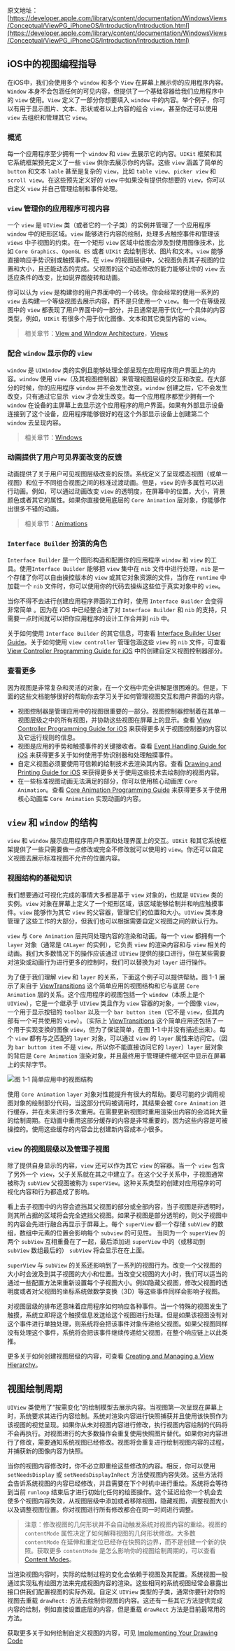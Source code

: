 原文地址：[https://developer.apple.com/library/content/documentation/WindowsViews/Conceptual/ViewPG_iPhoneOS/Introduction/Introduction.html](https://developer.apple.com/library/content/documentation/WindowsViews/Conceptual/ViewPG_iPhoneOS/Introduction/Introduction.html)

## iOS中的视图编程指导

在iOS中，我们会使用多个 `window` 和多个 `View` 在屏幕上展示你的应用程序内容。`Window` 本身不会包涵任何的可见内容，但提供了一个基础容器给我们应用程序中的 `view` 使用。`View` 定义了一部分你想要填入 `window` 中的内容。举个例子，你可以有用于显示图片、文本、形状或者以上内容的组合 `view`，甚至你还可以使用 `view` 去组织和管理其它 `view`。

### 概览

每一个应用程序至少拥有一个 `window` 和 `view` 去展示它的内容。`UIKit` 框架和其它系统框架预先定义了一些 `view` 供你去展示你的内容。这些 `view` 涵盖了简单的 `button` 和文本 `lable` 甚至是复杂的 `view`，比如 `table view`、`picker view` 和 `scroll view`。在这些预先定义好的 `view` 中如果没有提供你想要的 `view`，你可以自定义 `view` 并自己管理绘制和事件处理。

### `view` 管理你的应用程序可视内容

一个 `view` 是 `UIView` 类（或者它的一个子类）的实例并管理了一个应用程序 `window` 中的矩形区域。`view` 能够进行内容的绘制，处理多点触控事件和管理该 `views` 中子视图的约束。在一个矩形 `view` 区域中绘图会涉及到使用图像技术，比如 `Core Graphics`、`OpenGL ES` 或者 `UIKit` 去绘制形状、图片和文本。`view` 能够直接响应手势识别或触摸事件。在 `view` 的视图层级中，父视图负责其子视图的位置和大小，且还能动态的完成。父视图的这个动态修改的能力能够让你的 `view` 去适应条件的改变，比如说界面旋转和动画。

你可以认为 `view` 是构建你的用户界面中的一个砖块。你会经常的使用一系列的 `view` 去构建一个等级视图去展示内容，而不是只使用一个 `view`。每一个在等级视图中的 `view` 都表现了用户界面中的一部分，并且通常是用于优化一个具体的内容类型，例如，`UIKit` 有很多个用于优化图像、文本和其它类型内容的 `view`。

> 相关章节：[View and Window Architecture](https://developer.apple.com/library/archive/documentation/WindowsViews/Conceptual/ViewPG_iPhoneOS/WindowsandViews/WindowsandViews.html#//apple_ref/doc/uid/TP40009503-CH2-SW1)，[Views](https://developer.apple.com/library/archive/documentation/WindowsViews/Conceptual/ViewPG_iPhoneOS/CreatingViews/CreatingViews.html#//apple_ref/doc/uid/TP40009503-CH5-SW1)


### 配合 `window` 显示你的 `view`
`window` 是 `UIWindow` 类的实例且能够处理全部呈现在应用程序用户界面上的内容。`window` 使用 `view`（及其视图控制器）来管理视图层级的交互和改变。在大部分的时候，你的应用程序 `window` 并不会发生改变。`window` 创建之后，它不会发生改变，只有通过它显示` view` 才会发生改变。每一个应用程序都至少拥有一个 `window` 在设备的主屏幕上去显示这个应用程序的用户界面。如果有外部显示设备连接到了这个设备，应用程序能够很好的在这个外部显示设备上创建第二个 `window` 去呈现内容。

> 相关章节：[Windows](https://developer.apple.com/library/archive/documentation/WindowsViews/Conceptual/ViewPG_iPhoneOS/CreatingWindows/CreatingWindows.html#//apple_ref/doc/uid/TP40009503-CH4-SW1)

### 动画提供了用户可见界面改变的反馈
动画提供了关于用户可见视图层级改变的反馈。系统定义了呈现模态视图（或单一视图）和位于不同组合视图之间的标准过渡动画。但是，`view` 的许多属性可以进行动画。例如，可以通过动画改变 `view` 的透明度，在屏幕中的位置，大小，背景颜色或者其它的属性。如果你直接使用底层的 `Core Animation` 层对象，你能够作出很多不错的动画。

> 相关章节：[Animations](https://developer.apple.com/library/archive/documentation/WindowsViews/Conceptual/ViewPG_iPhoneOS/AnimatingViews/AnimatingViews.html#//apple_ref/doc/uid/TP40009503-CH6-SW1)

### `Interface Builder` 扮演的角色

`Interface Builder` 是一个图形构造和配置你的应用程序 `window` 和 `view` 的工具。使用`Interface Builder` 能够把 `view` 集中在 `nib` 文件中进行处理，`nib` 是一个存储了你可以自由操控版本的 `view` 或其它对象资源的文件，当你在 `runtime` 中加载一个 `nib` 文件时，你可以使用你的代码去操纵这些位于真实对象中的 `view`。

当你不得不去进行创建应用程序界面的工作时，使用 `Interface Builder` 会变得非常简单 。因为在 iOS 中已经整合进了对 `Interface Builder` 和 `nib` 的支持，只需要一点时间就可以把你应用程序的设计工作合并到 `nib` 中。

关于如何使用 `Interface Builder` 的其它信息，可查看 [Interface Builder User Guide](https://developer.apple.com/library/archive/documentation/DeveloperTools/Conceptual/IB_UserGuide/Introduction/Introduction.html#//apple_ref/doc/uid/TP40005344)。关于如何使用 `view controller` 管理包涵这些 `view` 的 `nib` 文件，可查看 [View Controller Programming Guide for iOS](https://developer.apple.com/library/content/featuredarticles/ViewControllerPGforiPhoneOS/index.html#//apple_ref/doc/uid/TP40007457) 中的创建自定义视图控制器部分。

### 查看更多
因为视图是非常复杂和灵活的对象，在一个文档中完全讲解是很困难的。但是，下面的这些文档能够很好的帮助你去学习关于如何管理视图交互和用户界面的内容。
* 视图控制器是管理应用中的视图很重要的一部分。视图控制器控制着在其单一视图层级之中的所有视图，并协助这些视图在屏幕上的显示。查看 [View Controller Programming Guide for iOS](https://developer.apple.com/library/archive/featuredarticles/ViewControllerPGforiPhoneOS/index.html#//apple_ref/doc/uid/TP40007457) 来获得更多关于视图控制器的内容以及它运行规则的信息。
* 视图是应用的手势和触摸事件的关键接收者。查看 [Event Handling Guide for iOS]() 来获得更多关于如何使用手势识别器和处理触摸事件。
* 自定义视图必须要使用可信赖的绘制技术去渲染其内容。查看 [Drawing and Printing Guide for iOS](https://developer.apple.com/library/archive/documentation/2DDrawing/Conceptual/DrawingPrintingiOS/Introduction/Introduction.html#//apple_ref/doc/uid/TP40010156) 来获得更多关于使用这些技术去绘制你的视图内容。
* 在一些标准视图动画无法满足的部分，你可以使用核心动画库 `Core Animation`。查看 [Core Animation Programming Guide](https://developer.apple.com/library/archive/documentation/Cocoa/Conceptual/CoreAnimation_guide/Introduction/Introduction.html#//apple_ref/doc/uid/TP40004514) 来获得更多关于使用核心动画库 `Core Animation` 实现动画的内容。

## `view` 和 `window` 的结构
`view` 和 `window` 展示应用程序用户界面和处理界面上的交互。`UIKit` 和其它系统框架提供了一些只需要做一点修改或完全不修改就可以使用的 `view`。你还可以自定义视图去展示标准视图不允许的位置内容。

### 视图结构的基础知识
我们想要通过可视化完成的事情大多都是基于 `view` 对象的，也就是 `UIView` 类的实例。`view` 对象在屏幕上定义了一个矩形区域，该区域能够绘制并和响应触摸事件。`view` 能够作为其它 `view` 的父容器，管理它们的位置和大小。`UIView` 类本身管理了这些工作的大部分，但我们也可以根据需要自定义视图之间的默认行为。

`view` 与 `Core Animation` 层共同处理内容的渲染和动画。每一个 `view` 都拥有一个 `layer` 对象（通常是 `CALayer` 的实例），它负责 `view` 的渲染内容和与 `view` 相关的动画。我们大多数情况下的操作应该通过 `UIView` 提供的接口进行，但在某些需要对渲染或动画行为进行更多的控制时，我们可以替换为对 `layer` 进行操作。

为了便于我们理解 `view` 和 `layer` 的关系，下面这个例子可以提供帮助。图 1-1 展示了来自于 [ViewTransitions](https://developer.apple.com/library/archive/samplecode/ViewTransitions/Introduction/Intro.html#//apple_ref/doc/uid/DTS40007411) 这个简单应用的视图结构和它与底层 `Core Animation` 层的关系。这个应用程序的视图包括一个 `window`（本质上是个 `UIView`），它是一个继承于 `UIView` 类且作为 `view` 容器的对象，一个图像 `view`，一个用于显示按钮的 `toolbar` 以及一个 `bar button item`（它不是 `view`，但其内部有一个可共使用的 `view`）。（实际上 [ViewTransitions](https://developer.apple.com/library/archive/samplecode/ViewTransitions/Introduction/Intro.html#//apple_ref/doc/uid/DTS40007411) 这个简单应用还包括了一个用于实现变换的图像 `view`，但为了保证简单，在图 1-1 中并没有描述出来）。每个 `view` 都有与之匹配的 `layer` 对象，可以通过 `view` 的 `layer` 属性来访问它。（因为 `bar buttom item` 不是 `view`，所以你不能直接访问它的 `layer`）`layer` 层对象的背后是 `Core Animation` 渲染对象，并且最终用于管理硬件缓冲区中显示在屏幕上的实际字节。

![图 1-1 简单应用中的视图结构](https://developer.apple.com/library/archive/documentation/WindowsViews/Conceptual/ViewPG_iPhoneOS/Art/view-layer-store.jpg)

使用 `Core Animation` `layer` 对象对性能提升有很大的帮助。要尽可能的少调用视图对象的绘制部分代码，当这部分代码被调用时，其结果会被 `Core Animation` 进行缓存，并在未来进行多次重用。在需要更新视图时重用渲染出内容的会消耗大量的绘制周期。在动画中重用这部分缓存的内容是非常重要的，因为这些内容是可被操控的。使用这些缓存的内容会比创建新内容成本小很多。

### `view` 的视图层级以及管理子视图
除了提供自身显示的内容，`view` 还可以作为其它 `view` 的容器。当一个 `view` 包含了另外一个 `view`，父子关系就在其之中建立了。在这个父子关系中，子视图通常被称为 `subView` 父视图被称为 `superView`。这种关系类型的创建对应用程序的可视化内容和行为都造成了影响。

看上去子视图中的内容会遮挡其父视图的部分或全部内容，当子视图是非透明时，则其所占据的区域将会完全遮挡父视图。如果子视图是部分透明的，则父子视图中的内容会先进行融合再显示于屏幕上。每个 `superView` 都一个存储 `subView` 的数组，数组中元素的位置会影响每个 `subview` 的可见性。 当同为一个 `superView` 的两个 `subView` 互相重叠在了一起，最后添加进 `superView` 中的（或移动到 `subView` 数组最后的） `subView` 将会显示在在上面。

`superView` 与 `subView` 的关系还影响到了一系列的视图行为。改变一个父视图的大小时会波及到其子视图的大小和位置。当改变父视图的大小时，我们可以适当的通过一些配置方法来重新设置每个子视图大小。例如隐藏父视图，修改父视图的透明度或者对父视图的坐标系统做数学变换（3D）等这些事件同样会影响子视图。

对视图层级的排布还意味着应用程序如何响应各种事件。当一个特殊的视图发生了触摸，系统立即将这个触摸信息发送给这个视图进行处理。但是如果该视图没有对这个事件进行单独处理，则系统将会把该事件对象传递给父视图。如果父视图同样没有处理这个事件，系统将会把该事件继续传递给父视图，在整个响应链上以此类推。

更多关于如何创建视图层级的内容，可查看 [Creating and Managing a View Hierarchy](https://developer.apple.com/library/archive/documentation/WindowsViews/Conceptual/ViewPG_iPhoneOS/CreatingViews/CreatingViews.html#//apple_ref/doc/uid/TP40009503-CH5-SW47)。

## 视图绘制周期
`UIView` 类使用了“按需变化”的绘制模型去展示内容。当视图第一次呈现在屏幕上时，系统要求其进行内容绘制。系统对渲染内容进行快照捕获并且使用该快照作为该视图的视觉呈现。如果你从未对视图内容进行修改，执行视图内容绘制的代码将不会再执行。对视图进行的大多数操作会重复使用快照图片替代。如果你对内容进行了修改，需要通知系统视图已经修改。视图将会重复进行绘制视图内容的过程，并捕获新的图像内容为快照。

当你的视图内容修改时，你不必立即重绘这些修改的内容。相反，你可以使用 `setNeedsDisplay` 或 `setNeedsDisplayInRect` 方法使视图内容失效。这些方法将会告诉系统视图的内容已经修改，并且需要在下个时机中进行重绘。系统将会等待到当前 `runloop` 结束后才进行初始化任何的绘图操作。这个延迟给你一个机会去使多个视图内容失效，从视图层级中添加或者移除视图，隐藏视图，调整视图大小以及调整视图位置。你对视图进行所有修改都会在同一时间进行调整。

> 注意：修改视图的几何形状并不会自动触发系统对视图内容的重绘。视图的 `contentMode` 属性决定了如何解释视图的几何形状修改。大多数 `contentMode` 在延伸和重定位已经存在快照的边界，而不是创建一个新的快照。获取更多 `contentMode` 是怎么影响你的视图绘制周期的，可以查看 [Content Modes](https://developer.apple.com/library/archive/documentation/WindowsViews/Conceptual/ViewPG_iPhoneOS/WindowsandViews/WindowsandViews.html#//apple_ref/doc/uid/TP40009503-CH2-SW2)。

当渲染视图内容时，实际的绘制过程的变化会依赖于视图及其配置。系统视图一般通过实现私有绘图方法来完成视图内容的渲染。这些相同的系统视图经常会暴露出接口供我们配置视图的实际外观。自定义 `UIView` 类型的子类，通常你要针对你的视图去重载 `drawRect:` 方法去绘制你视图的内容。这还有一些其它方法提供完成内容的绘制，例如直接设置底层的内容，但是重载 `drawRect` 方法是目前最常用的方法。

获取更多关于如何绘制自定义视图的内容，可见 [ Implementing Your Drawing Code](https://developer.apple.com/library/archive/documentation/WindowsViews/Conceptual/ViewPG_iPhoneOS/CreatingViews/CreatingViews.html#//apple_ref/doc/uid/TP40009503-CH5-SW3)